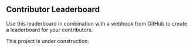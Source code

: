 ## Contributor Leaderboard

Use this leaderboard in combination with a webhook from GitHub to create a leaderboard for your contributors. 

This project is under construction.
